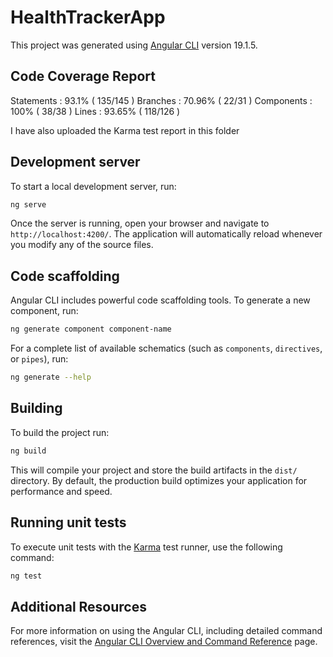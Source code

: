 # HealthTrackerApp

This project was generated using [Angular CLI](https://github.com/angular/angular-cli) version 19.1.5.


## Code Coverage Report

Statements      : 93.1% ( 135/145 )
Branches        : 70.96% ( 22/31 )
Components      : 100% ( 38/38 ) 
Lines           : 93.65% ( 118/126 )

I have also uploaded the Karma test report in this folder

## Development server

To start a local development server, run:

```bash
ng serve
```

Once the server is running, open your browser and navigate to `http://localhost:4200/`. The application will automatically reload whenever you modify any of the source files.

## Code scaffolding

Angular CLI includes powerful code scaffolding tools. To generate a new component, run:

```bash
ng generate component component-name
```

For a complete list of available schematics (such as `components`, `directives`, or `pipes`), run:

```bash
ng generate --help
```

## Building

To build the project run:

```bash
ng build
```

This will compile your project and store the build artifacts in the `dist/` directory. By default, the production build optimizes your application for performance and speed.

## Running unit tests

To execute unit tests with the [Karma](https://karma-runner.github.io) test runner, use the following command:

```bash
ng test
```
## Additional Resources

For more information on using the Angular CLI, including detailed command references, visit the [Angular CLI Overview and Command Reference](https://angular.dev/tools/cli) page.


